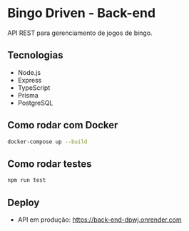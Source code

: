 # Bingo Driven - Back-end

API REST para gerenciamento de jogos de bingo.

## Tecnologias

- Node.js
- Express
- TypeScript
- Prisma
- PostgreSQL

## Como rodar com Docker

```bash
docker-compose up --build
```

## Como rodar testes

```bash
npm run test
```

## Deploy

- API em produção: https://back-end-dpwj.onrender.com
